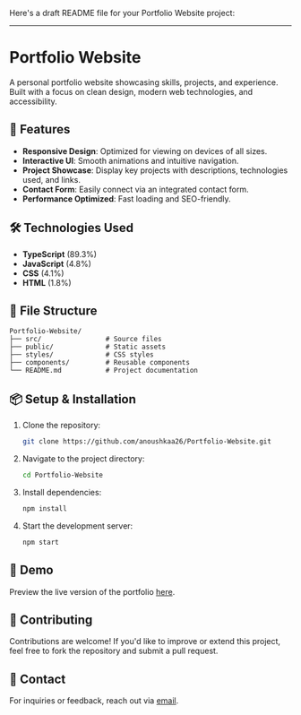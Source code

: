 Here's a draft README file for your Portfolio Website project:

---

# Portfolio Website

A personal portfolio website showcasing skills, projects, and experience. Built with a focus on clean design, modern web technologies, and accessibility.

## 🚀 Features

- **Responsive Design**: Optimized for viewing on devices of all sizes.
- **Interactive UI**: Smooth animations and intuitive navigation.
- **Project Showcase**: Display key projects with descriptions, technologies used, and links.
- **Contact Form**: Easily connect via an integrated contact form.
- **Performance Optimized**: Fast loading and SEO-friendly.

## 🛠️ Technologies Used

- **TypeScript** (89.3%)
- **JavaScript** (4.8%)
- **CSS** (4.1%)
- **HTML** (1.8%)

## 📂 File Structure

```
Portfolio-Website/
├── src/                # Source files
├── public/             # Static assets
├── styles/             # CSS styles
├── components/         # Reusable components
└── README.md           # Project documentation
```

## 📦 Setup & Installation

1. Clone the repository:
   ```bash
   git clone https://github.com/anoushkaa26/Portfolio-Website.git
   ```
2. Navigate to the project directory:
   ```bash
   cd Portfolio-Website
   ```
3. Install dependencies:
   ```bash
   npm install
   ```
4. Start the development server:
   ```bash
   npm start
   ```

## 📸 Demo

Preview the live version of the portfolio [here](#).

## 🤝 Contributing

Contributions are welcome! If you'd like to improve or extend this project, feel free to fork the repository and submit a pull request.

## 📧 Contact

For inquiries or feedback, reach out via [email](mailto:anoushkashri26@gmail.com).

